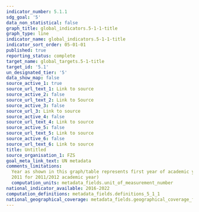 ```yaml
---
indicator_number: 5.1.1
sdg_goal: '5'
data_non_statistical: false
graph_title: global_indicators.5-1-1-title
graph_type: line
indicator_name: global_indicators.5-1-1-title
indicator_sort_order: 05-01-01
published: true
reporting_status: complete
target_name: global_targets.5-1-title
target_id: '5.1'
un_designated_tier: '5'
data_show_map: false
source_active_1: true
source_url_text_1: Link to source
source_active_2: false
source_url_text_2: Link to Source
source_active_3: false
source_url_3: Link to source
source_active_4: false
source_url_text_4: Link to source
source_active_5: false
source_url_text_5: Link to source
source_active_6: false
source_url_text_6: Link to source
title: Untitled
source_organisation_1: FZS
goal_meta_link_text: UN metadata
comments_limitations: 
  Year as shown in this graph/table represents first year of academic year (e.g.
  2011 for 2011/2012 academic year)
  computation_units: metadata_fields.unit_of_measurement_number
national_indicator_available: 2016-2022
computation_definitions: metadata_fields.definitions_5_1_1
national_geographical_coverage: metadata_fields.geographical_coverage_fbih
---
```

